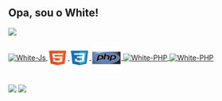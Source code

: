 ## Opa, sou o White!

<div>
  <a href="https://github.com/XxWhitexX">
  <img height="180em" src="https://github-readme-stats.vercel.app/api?username=XxWhitexX&show_icons=true&theme=dracula&include_all_commits=true&count_private=true"/>
</div>
<div style="display: inline_block"><br>
  <img align="center" alt="White-Js" height="30" width="40" src="https://cdn.jsdelivr.net/gh/devicons/devicon/icons/javascript/javascript-original.svg">
  <img align="center" alt="White-HTML" height="30" width="40" src="https://raw.githubusercontent.com/devicons/devicon/master/icons/html5/html5-original.svg">
  <img align="center" alt="White-CSS" height="30" width="40" src="https://raw.githubusercontent.com/devicons/devicon/master/icons/css3/css3-original.svg">
  <img align="center" alt="White-PHP" height="50" width="60" src="https://raw.githubusercontent.com/devicons/devicon/master/icons/php/php-original.svg">
  <img align="center" alt="White-PHP" height="50" width="60" src="https://cdn.jsdelivr.net/gh/devicons/devicon/icons/nodejs/nodejs-original.svg">
  <img align="center" alt="White-PHP" height="50" width="60" src="https://cdn.jsdelivr.net/gh/devicons/devicon/icons/java/java-original.svg">
 </div>
    
  ##
 
<div> 
<a href="https://www.youtube.com/channel/UC2OEE5blB09mDfi8-X5wSAg" target="_blank"><img src="https://img.shields.io/badge/YouTube-FF0000?style=for-the-badge&logo=youtube&logoColor=white" target="_blank"></a>
<a href="https://discord.com/users/994957826353008680" target="_blank"><img src="https://img.shields.io/badge/Discord-7289DA?style=for-the-badge&logo=discord&logoColor=white" target="_blank"></a>
</div> 
